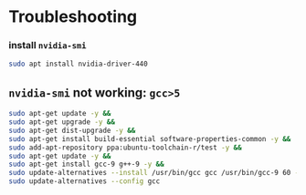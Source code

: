 # Troubleshooting

### install `nvidia-smi`

```sh
sudo apt install nvidia-driver-440
```

## `nvidia-smi` not working: `gcc>5`

```bash
sudo apt-get update -y && 
sudo apt-get upgrade -y && 
sudo apt-get dist-upgrade -y && 
sudo apt-get install build-essential software-properties-common -y && 
sudo add-apt-repository ppa:ubuntu-toolchain-r/test -y && 
sudo apt-get update -y && 
sudo apt-get install gcc-9 g++-9 -y && 
sudo update-alternatives --install /usr/bin/gcc gcc /usr/bin/gcc-9 60 --slave /usr/bin/g++ g++ /usr/bin/g++-9 && 
sudo update-alternatives --config gcc
```
